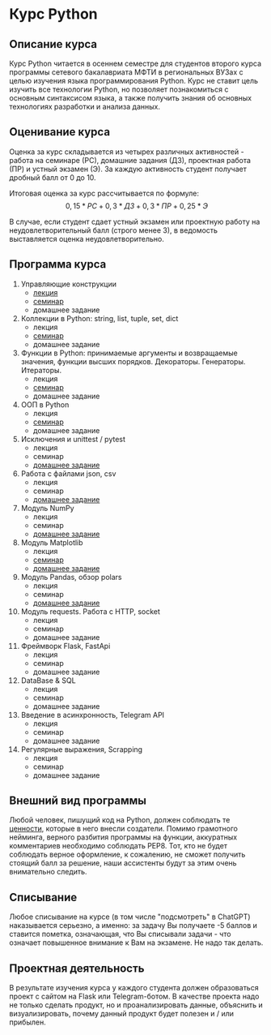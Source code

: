 # Курс Python 

## Описание курса

Курс Python читается в осеннем семестре для студентов второго курса программы сетевого бакалавриата МФТИ в региональных ВУЗах с целью изучения языка программирования Python. Курс не ставит цель изучить все технологии Python, но позволяет познакомиться с основным синтаксисом языка, а также получить знания об основных технологиях разработки и анализа данных.

## Оценивание курса

Оценка за курс складывается из четырех различных активностей - работа на семинаре (РС), домашние задания (ДЗ), проектная работа (ПР) и устный экзамен (Э). За каждую активность студент получает дробный балл от 0 до 10.

Итоговая оценка за курс рассчитывается по формуле: $$0,15 * РС + 0,3 * ДЗ + 0,3 * ПР + 0,25 * Э$$

В случае, если студент сдает устный экзамен или проектную работу на неудовлетворительный балл (строго менее 3), в ведомость выставляется оценка неудовлетворительно.

## Программа курса

01. Управляющие конструкции
    - [лекция](https://github.com/idkisl/PythonCourse_2025/blob/926977ada2c6af3d681ceb14dac58aa038a9d9e4/01/%D0%9B%D0%B5%D0%BA%D1%86%D0%B8%D1%8F/%D0%9B%D0%B5%D0%BA%D1%86%D0%B8%D1%8F%201.%20%D0%A3%D0%BF%D1%80%D0%B0%D0%B2%D0%BB%D1%8F%D1%8E%D1%89%D0%B8%D0%B5%20%D0%BA%D0%BE%D0%BD%D1%81%D1%82%D1%80%D1%83%D0%BA%D1%86%D0%B8%D0%B8.pdf)
    - [семинар](https://github.com/idkisl/PythonCourse_2025/blob/4dc32a2eda0f9c053a20f0510091988420100e70/01/%D0%A1%D0%B5%D0%BC%D0%B8%D0%BD%D0%B0%D1%80/workshop_control_structures.ipynb)
    - домашнее задание
02. Коллекции в Python: string, list, tuple, set, dict
    - лекция
    - [семинар](https://github.com/idkisl/PythonCourse_2025/blob/e59cd78f8a9ee803a9c89c406705acec39613de0/02/%D0%A1%D0%B5%D0%BC%D0%B8%D0%BD%D0%B0%D1%80/workshop_collections.ipynb)
    - домашнее задание
03. Функции в Python: принимаемые аргументы и возвращаемые значения, функции высших порядков. Декораторы. Генераторы. Итераторы.
    - лекция
    - [семинар](https://github.com/idkisl/PythonCourse_2025/blob/673059d04a7471f9fb690e90fe78184d6ad0609e/03/%D0%A1%D0%B5%D0%BC%D0%B8%D0%BD%D0%B0%D1%80/workshop_functions.ipynb)
    - домашнее задание
04. ООП в Python
    - лекция
    - [семинар](https://github.com/idkisl/PythonCourse_2025/blob/edc0e96f73b7ca0ed8d8de29756b99c8b09d0c5e/04/%D0%A1%D0%B5%D0%BC%D0%B8%D0%BD%D0%B0%D1%80/workshop_oop.ipynb)
    - домашнее задание
05. Исключения и unittest / pytest
    - лекция
    - семинар
    - [домашнее задание](https://github.com/idkisl/PythonCourse_2025/blob/ceac027b79be8b5861c5e232b99e31353404e69e/05/%D0%94%D0%BE%D0%BC%D0%B0%D1%88%D0%BD%D0%B5%D0%B5%20%D0%B7%D0%B0%D0%B4%D0%B0%D0%BD%D0%B8%D0%B5/practice_%20test.ipynb)
06. Работа с файлами json, csv
    - лекция
    - семинар
    - [домашнее задание](https://github.com/idkisl/PythonCourse_2025/blob/ceac027b79be8b5861c5e232b99e31353404e69e/06/%D0%94%D0%BE%D0%BC%D0%B0%D1%88%D0%BD%D0%B5%D0%B5%20%D0%B7%D0%B0%D0%B4%D0%B0%D0%BD%D0%B8%D0%B5/practice_%20files.ipynb)
07. Модуль NumPy
    - лекция
    - семинар
    - [домашнее задание](https://github.com/idkisl/PythonCourse_2025/blob/ceac027b79be8b5861c5e232b99e31353404e69e/07/%D0%94%D0%BE%D0%BC%D0%B0%D1%88%D0%BD%D0%B5%D0%B5%20%D0%B7%D0%B0%D0%B4%D0%B0%D0%BD%D0%B8%D0%B5/practice_numpy.ipynb)
08. Модуль Matplotlib
    - лекция
    - [семинар](https://github.com/idkisl/PythonCourse_2025/blob/d0e3a8c354de730cf787795b3ee3dbc7ee7665eb/08/%D0%A1%D0%B5%D0%BC%D0%B8%D0%BD%D0%B0%D1%80/practice_matplotlib.ipynb)
    - [домашнее задание](https://github.com/idkisl/PythonCourse_2025/blob/ceac027b79be8b5861c5e232b99e31353404e69e/08/%D0%94%D0%BE%D0%BC%D0%B0%D1%88%D0%BD%D0%B5%D0%B5%20%D0%B7%D0%B0%D0%B4%D0%B0%D0%BD%D0%B8%D0%B5/practice_matplotlib.ipynb)
09. Модуль Pandas, обзор polars
    - лекция
    - семинар
    - [домашнее задание](https://github.com/idkisl/PythonCourse_2025/blob/ceac027b79be8b5861c5e232b99e31353404e69e/09/%D0%94%D0%BE%D0%BC%D0%B0%D1%88%D0%BD%D0%B5%D0%B5%20%D0%B7%D0%B0%D0%B4%D0%B0%D0%BD%D0%B8%D0%B5/practice_pandas.ipynb)
10. Модуль requests. Работа с HTTP, socket
    - лекция
    - семинар
    - домашнее задание
11. Фреймворк Flask, FastApi
    - лекция
    - семинар
    - домашнее задание
12. DataBase & SQL
    - лекция
    - семинар
    - домашнее задание
13. Введение в асинхронность, Telegram API
    - лекция
    - семинар
    - домашнее задание
14. Регулярные выражения, Scrapping
    - лекция
    - семинар
    - домашнее задание

## Внешний вид программы
Любой человек, пишущий код на Python, должен соблюдать те [ценности](https://ru.wikipedia.org/wiki/Дзен_Пайтона), которые в него внесли создатели. Помимо грамотного нейминга, верного разбития программы на функции, аккуратных комментариев необходимо соблюдать PEP8. Тот, кто не будет соблюдать верное оформление, к сожалению, не сможет получить стоящий балл за решение, наши ассистенты будут за этим очень внимательно следить.

## Списывание
Любое списывание на курсе (в том числе "подсмотреть" в ChatGPT) наказывается серьезно, а именно: за задачу Вы получаете -5 баллов и ставится пометка, означающая, что Вы списывали задачи - что означает повышенное внимание к Вам на экзамене. Не надо так делать.
## Проектная деятельность
В результате изучения курса у каждого студента должен образоваться проект с сайтом на Flask или Telegram-ботом. В качестве проекта надо не только сделать продукт, но и проанализировать данные, объяснить и визуализировать, почему данный продукт будет полезен и / или прибылен.


